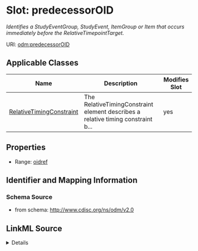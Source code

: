 # Slot: predecessorOID


_Identifies a StudyEventGroup, StudyEvent, ItemGroup or Item that occurs immediately before the RelativeTimepointTarget._



URI: [odm:predecessorOID](http://www.cdisc.org/ns/odm/v2.0/predecessorOID)



<!-- no inheritance hierarchy -->




## Applicable Classes

| Name | Description | Modifies Slot |
| --- | --- | --- |
[RelativeTimingConstraint](RelativeTimingConstraint.md) | The RelativeTimingConstraint element describes a relative timing constraint b... |  yes  |







## Properties

* Range: [oidref](oidref.md)





## Identifier and Mapping Information







### Schema Source


* from schema: http://www.cdisc.org/ns/odm/v2.0




## LinkML Source

<details>
```yaml
name: predecessorOID
description: Identifies a StudyEventGroup, StudyEvent, ItemGroup or Item that occurs
  immediately before the RelativeTimepointTarget.
from_schema: http://www.cdisc.org/ns/odm/v2.0
rank: 1000
alias: predecessorOID
domain_of:
- RelativeTimingConstraint
range: oidref

```
</details>